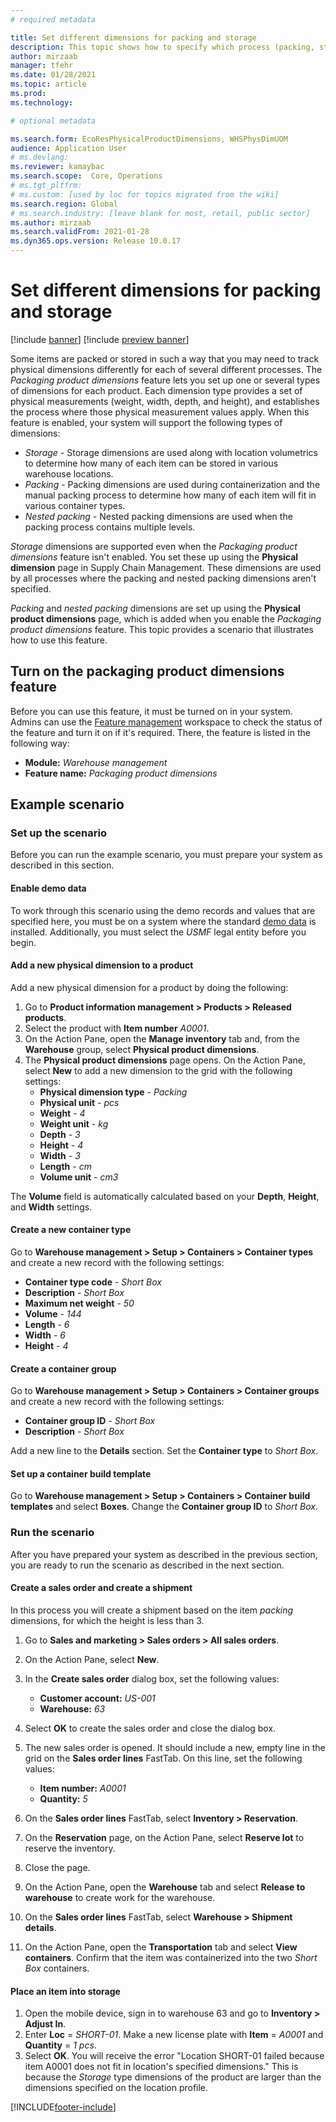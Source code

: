 ```yaml
---
# required metadata

title: Set different dimensions for packing and storage
description: This topic shows how to specify which process (packing, storage, or nested packing) each specified dimension is used for.
author: mirzaab
manager: tfehr
ms.date: 01/28/2021
ms.topic: article
ms.prod: 
ms.technology: 

# optional metadata

ms.search.form: EcoResPhysicalProductDimensions, WHSPhysDimUOM
audience: Application User
# ms.devlang: 
ms.reviewer: kamaybac
ms.search.scope:  Core, Operations
# ms.tgt_pltfrm: 
# ms.custom: [used by loc for topics migrated from the wiki]
ms.search.region: Global
# ms.search.industry: [leave blank for most, retail, public sector]
ms.author: mirzaab
ms.search.validFrom: 2021-01-28
ms.dyn365.ops.version: Release 10.0.17
---
```


# Set different dimensions for packing and storage

[!include [banner](../../includes/banner.md)]
[!include [preview banner](../includes/preview-banner.md)]

Some items are packed or stored in such a way that you may need to track physical dimensions differently for each of several different processes. The *Packaging product dimensions* feature lets you set up one or several types of dimensions for each product. Each dimension type provides a set of physical measurements (weight, width, depth, and height), and establishes the process where those physical measurement values apply. When this feature is enabled, your system will support the following types of dimensions:

- *Storage* - Storage dimensions are used along with location volumetrics to determine how many of each item can be stored in various warehouse locations.
- *Packing* - Packing dimensions are used during containerization and the manual packing process to determine how many of each item will fit in various container types.
- *Nested packing* - Nested packing dimensions are used when the packing process contains multiple levels.

*Storage* dimensions are supported even when the *Packaging product dimensions* feature isn't enabled. You set these up using the **Physical dimension** page in Supply Chain Management. These dimensions are used by all processes where the packing and nested packing dimensions aren't specified.

*Packing* and *nested packing* dimensions are set up using the **Physical product dimensions** page, which is added when you enable the *Packaging product dimensions* feature.
This topic provides a scenario that illustrates how to use this feature.

## Turn on the packaging product dimensions feature

Before you can use this feature, it must be turned on in your system. Admins can use the [Feature management](../../fin-ops-core/fin-ops/get-started/feature-management/feature-management-overview.md) workspace to check the status of the feature and turn it on if it's required. There, the feature is listed in the following way:

- **Module:** *Warehouse management*
- **Feature name:** *Packaging product dimensions*

## Example scenario

### Set up the scenario

Before you can run the example scenario, you must prepare your system as described in this section.

#### Enable demo data

To work through this scenario using the demo records and values that are specified here, you must be on a system where the standard [demo data](../../fin-ops-core/dev-itpro/deployment/deploy-demo-environment.md) is installed. Additionally, you must select the *USMF* legal entity before you begin.

#### Add a new physical dimension to a product

Add a new physical dimension for a product by doing the following:

1. Go to **Product information management \> Products \> Released products**.
1. Select the product with **Item number** *A0001*.
1. On the Action Pane, open the **Manage inventory** tab and, from the **Warehouse** group, select **Physical product dimensions**.
1. The **Physical product dimensions** page opens. On the Action Pane, select **New** to add a new dimension to the grid with the following settings:
    - **Physical dimension type** - *Packing*
    - **Physical unit** - *pcs*
    - **Weight** - *4*
    - **Weight unit** - *kg*
    - **Depth** - *3*
    - **Height** - *4*
    - **Width** - *3*
    - **Length** - *cm*
    - **Volume unit** - *cm3*

The **Volume** field is automatically calculated based on your **Depth**, **Height**, and **Width** settings.

#### Create a new container type

Go to **Warehouse management \> Setup \> Containers \> Container types** and create a new record with the following settings:

- **Container type code** - *Short Box*
- **Description** - *Short Box*
- **Maximum net weight** - *50*
- **Volume** - *144*
- **Length** - *6*
- **Width** - *6*
- **Height** - *4*

#### Create a container group

Go to **Warehouse management \> Setup \> Containers \> Container groups** and create a new record with the following settings:

- **Container group ID** - *Short Box*
- **Description** - *Short Box*

Add a new line to the **Details** section. Set the **Container type** to *Short Box*.

#### Set up a container build template

Go to **Warehouse management \> Setup \> Containers \> Container build templates** and select **Boxes**. Change the **Container group ID** to *Short Box*.

### Run the scenario

After you have prepared your system as described in the previous section, you are ready to run the scenario as described in the next section.

#### Create a sales order and create a shipment

In this process you will create a shipment based on the item *packing* dimensions, for which the height is less than 3.

1. Go to **Sales and marketing \> Sales orders \> All sales orders**.
1. On the Action Pane, select **New**.
1. In the **Create sales order** dialog box, set the following values:

    - **Customer account:** *US-001*
    - **Warehouse:** *63*

1. Select **OK** to create the sales order and close the dialog box.
1. The new sales order is opened. It should include a new, empty line in the grid on the **Sales order lines** FastTab. On this line, set the following values:

    - **Item number:** *A0001*
    - **Quantity:** *5*

1. On the **Sales order lines** FastTab, select **Inventory \> Reservation**.
1. On the **Reservation** page, on the Action Pane, select **Reserve lot** to reserve the inventory.
1. Close the page.
1. On the Action Pane, open the **Warehouse** tab and select **Release to warehouse** to create work for the warehouse.
1. On the **Sales order lines** FastTab, select **Warehouse \> Shipment details**.
1. On the Action Pane, open the **Transportation** tab and select **View containers**. Confirm that the item was containerized into the two *Short Box* containers.

#### Place an item into storage

1. Open the mobile device, sign in to warehouse 63 and go to **Inventory \> Adjust In**.
1. Enter **Loc** = *SHORT-01*. Make a new license plate with **Item** = *A0001* and **Quantity** = *1 pcs*.
1. Select **OK**. You will receive the error "Location SHORT-01 failed because item A0001 does not fit in location's specified dimensions." This is because the *Storage* type dimensions of the product are larger than the dimensions specified on the location profile.


[!INCLUDE[footer-include](../../includes/footer-banner.md)]